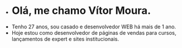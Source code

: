- <h1>Olá, me chamo Vítor Moura.</h1>
- Tenho 27 anos, sou casado e desenvolvedor WEB há mais de 1 ano.
- Hoje estou como desenvolvedor de páginas de vendas para cursos, lançamentos de expert e sites institucionais.

<!---
vitormouramaker/vitormouramaker is a ✨ special ✨ repository because its `README.md` (this file) appears on your GitHub profile.
You can click the Preview link to take a look at your changes.
--->
